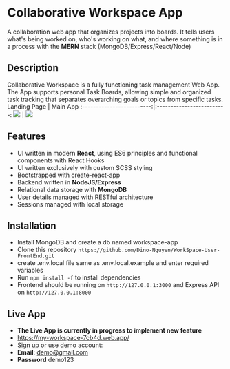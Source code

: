 # Collaborative Workspace App
A collaboration web app that organizes projects into boards. It tells users what's being worked on, who's working on what, and where something is in a process with the __MERN__ stack (MongoDB/Express/React/Node)

## Description
Collaborative Workspace is a fully functioning task management Web App. The App supports personal Task Boards, allowing
simple and organized task tracking that separates overarching goals or topics from specific tasks.
Landing Page             |  Main App
:-------------------------:|:-------------------------:
![](https://res.cloudinary.com/tommie1808/image/upload/v1676184026/Repo%20Img/sign-in-page_iybvhz.png)  |  ![](https://res.cloudinary.com/tommie1808/image/upload/v1676184023/Repo%20Img/main-feature-page_cvodof.png)

## Features
* UI written in modern __React__, using ES6 principles and functional components with React Hooks
* UI written exclusively with custom SCSS styling
* Bootstrapped with create-react-app
* Backend written in __NodeJS/Express__
* Relational data storage with __MongoDB__
* User details managed with RESTful architecture
* Sessions managed with local storage

## Installation
* Install MongoDB and create a db named workspace-app
* Clone this repository ```https://github.com/Dino-Nguyen/WorkSpace-User-FrontEnd.git```
* create .env.local file same as .env.local.example and enter required variables
* Run ```npm install -f``` to install dependencies
* Frontend should be running on ```http://127.0.0.1:3000``` and Express API on ```http://127.0.0.1:8000```

## Live App
* __The Live App is currently in progress to implement new feature__
* https://my-workspace-7cb4d.web.app/
* Sign up or use demo account:
* __Email__: demo@gmail.com
* __Password__ demo123